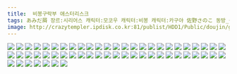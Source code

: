 ```yaml
---
title:  비봉구락부 애스터리스크
tags: あみだ屑 장르:시리어스 캐릭터:모코우 캐릭터:비봉 캐릭터:카구야 佐野さのこ 동방_동인지
image: http://crazytempler.ipdisk.co.kr:81/publist/HDD1/Public/doujin/ghap/5230/001.jpg
---
```

<img src="http://crazytempler.ipdisk.co.kr:81/publist/HDD1/Public/doujin/ghap/5230/001.jpg">
<img src="http://crazytempler.ipdisk.co.kr:81/publist/HDD1/Public/doujin/ghap/5230/002.jpg">
<img src="http://crazytempler.ipdisk.co.kr:81/publist/HDD1/Public/doujin/ghap/5230/003.jpg">
<img src="http://crazytempler.ipdisk.co.kr:81/publist/HDD1/Public/doujin/ghap/5230/004.jpg">
<img src="http://crazytempler.ipdisk.co.kr:81/publist/HDD1/Public/doujin/ghap/5230/005.jpg">
<img src="http://crazytempler.ipdisk.co.kr:81/publist/HDD1/Public/doujin/ghap/5230/006.jpg">
<img src="http://crazytempler.ipdisk.co.kr:81/publist/HDD1/Public/doujin/ghap/5230/007.jpg">
<img src="http://crazytempler.ipdisk.co.kr:81/publist/HDD1/Public/doujin/ghap/5230/008.jpg">
<img src="http://crazytempler.ipdisk.co.kr:81/publist/HDD1/Public/doujin/ghap/5230/009.jpg">
<img src="http://crazytempler.ipdisk.co.kr:81/publist/HDD1/Public/doujin/ghap/5230/010.jpg">
<img src="http://crazytempler.ipdisk.co.kr:81/publist/HDD1/Public/doujin/ghap/5230/011.jpg">
<img src="http://crazytempler.ipdisk.co.kr:81/publist/HDD1/Public/doujin/ghap/5230/012.jpg">
<img src="http://crazytempler.ipdisk.co.kr:81/publist/HDD1/Public/doujin/ghap/5230/013.jpg">
<img src="http://crazytempler.ipdisk.co.kr:81/publist/HDD1/Public/doujin/ghap/5230/014.jpg">
<img src="http://crazytempler.ipdisk.co.kr:81/publist/HDD1/Public/doujin/ghap/5230/015.jpg">
<img src="http://crazytempler.ipdisk.co.kr:81/publist/HDD1/Public/doujin/ghap/5230/016.jpg">
<img src="http://crazytempler.ipdisk.co.kr:81/publist/HDD1/Public/doujin/ghap/5230/017.jpg">
<img src="http://crazytempler.ipdisk.co.kr:81/publist/HDD1/Public/doujin/ghap/5230/018.jpg">
<img src="http://crazytempler.ipdisk.co.kr:81/publist/HDD1/Public/doujin/ghap/5230/019.jpg">
<img src="http://crazytempler.ipdisk.co.kr:81/publist/HDD1/Public/doujin/ghap/5230/020.jpg">
<img src="http://crazytempler.ipdisk.co.kr:81/publist/HDD1/Public/doujin/ghap/5230/021.jpg">
<img src="http://crazytempler.ipdisk.co.kr:81/publist/HDD1/Public/doujin/ghap/5230/022.jpg">
<img src="http://crazytempler.ipdisk.co.kr:81/publist/HDD1/Public/doujin/ghap/5230/023.jpg">
<img src="http://crazytempler.ipdisk.co.kr:81/publist/HDD1/Public/doujin/ghap/5230/024.jpg">
<img src="http://crazytempler.ipdisk.co.kr:81/publist/HDD1/Public/doujin/ghap/5230/025.jpg">
<img src="http://crazytempler.ipdisk.co.kr:81/publist/HDD1/Public/doujin/ghap/5230/026.jpg">
<img src="http://crazytempler.ipdisk.co.kr:81/publist/HDD1/Public/doujin/ghap/5230/027.jpg">
<img src="http://crazytempler.ipdisk.co.kr:81/publist/HDD1/Public/doujin/ghap/5230/028.jpg">
<img src="http://crazytempler.ipdisk.co.kr:81/publist/HDD1/Public/doujin/ghap/5230/029.jpg">
<img src="http://crazytempler.ipdisk.co.kr:81/publist/HDD1/Public/doujin/ghap/5230/030.jpg">
<img src="http://crazytempler.ipdisk.co.kr:81/publist/HDD1/Public/doujin/ghap/5230/031.jpg">
<img src="http://crazytempler.ipdisk.co.kr:81/publist/HDD1/Public/doujin/ghap/5230/032.jpg">
<img src="http://crazytempler.ipdisk.co.kr:81/publist/HDD1/Public/doujin/ghap/5230/033.jpg">
<img src="http://crazytempler.ipdisk.co.kr:81/publist/HDD1/Public/doujin/ghap/5230/034.jpg">
<img src="http://crazytempler.ipdisk.co.kr:81/publist/HDD1/Public/doujin/ghap/5230/035.jpg">
<img src="http://crazytempler.ipdisk.co.kr:81/publist/HDD1/Public/doujin/ghap/5230/036.jpg">
<img src="http://crazytempler.ipdisk.co.kr:81/publist/HDD1/Public/doujin/ghap/5230/037.jpg">
<img src="http://crazytempler.ipdisk.co.kr:81/publist/HDD1/Public/doujin/ghap/5230/038.jpg">
<img src="http://crazytempler.ipdisk.co.kr:81/publist/HDD1/Public/doujin/ghap/5230/039.jpg">
<img src="http://crazytempler.ipdisk.co.kr:81/publist/HDD1/Public/doujin/ghap/5230/040.jpg">
<img src="http://crazytempler.ipdisk.co.kr:81/publist/HDD1/Public/doujin/ghap/5230/041.jpg">
<img src="http://crazytempler.ipdisk.co.kr:81/publist/HDD1/Public/doujin/ghap/5230/042.jpg">
<img src="http://crazytempler.ipdisk.co.kr:81/publist/HDD1/Public/doujin/ghap/5230/043.jpg">
<img src="http://crazytempler.ipdisk.co.kr:81/publist/HDD1/Public/doujin/ghap/5230/044.jpg">
<img src="http://crazytempler.ipdisk.co.kr:81/publist/HDD1/Public/doujin/ghap/5230/045.jpg">
<img src="http://crazytempler.ipdisk.co.kr:81/publist/HDD1/Public/doujin/ghap/5230/046.jpg">
<img src="http://crazytempler.ipdisk.co.kr:81/publist/HDD1/Public/doujin/ghap/5230/047.jpg">
<img src="http://crazytempler.ipdisk.co.kr:81/publist/HDD1/Public/doujin/ghap/5230/048.jpg">
<img src="http://crazytempler.ipdisk.co.kr:81/publist/HDD1/Public/doujin/ghap/5230/049.jpg">
<img src="http://crazytempler.ipdisk.co.kr:81/publist/HDD1/Public/doujin/ghap/5230/050.jpg">
<img src="http://crazytempler.ipdisk.co.kr:81/publist/HDD1/Public/doujin/ghap/5230/051.jpg">
<img src="http://crazytempler.ipdisk.co.kr:81/publist/HDD1/Public/doujin/ghap/5230/052.jpg">
<img src="http://crazytempler.ipdisk.co.kr:81/publist/HDD1/Public/doujin/ghap/5230/053.jpg">
<img src="http://crazytempler.ipdisk.co.kr:81/publist/HDD1/Public/doujin/ghap/5230/054.jpg">
<img src="http://crazytempler.ipdisk.co.kr:81/publist/HDD1/Public/doujin/ghap/5230/055.jpg">
<img src="http://crazytempler.ipdisk.co.kr:81/publist/HDD1/Public/doujin/ghap/5230/056.jpg">
<img src="http://crazytempler.ipdisk.co.kr:81/publist/HDD1/Public/doujin/ghap/5230/057.jpg">
